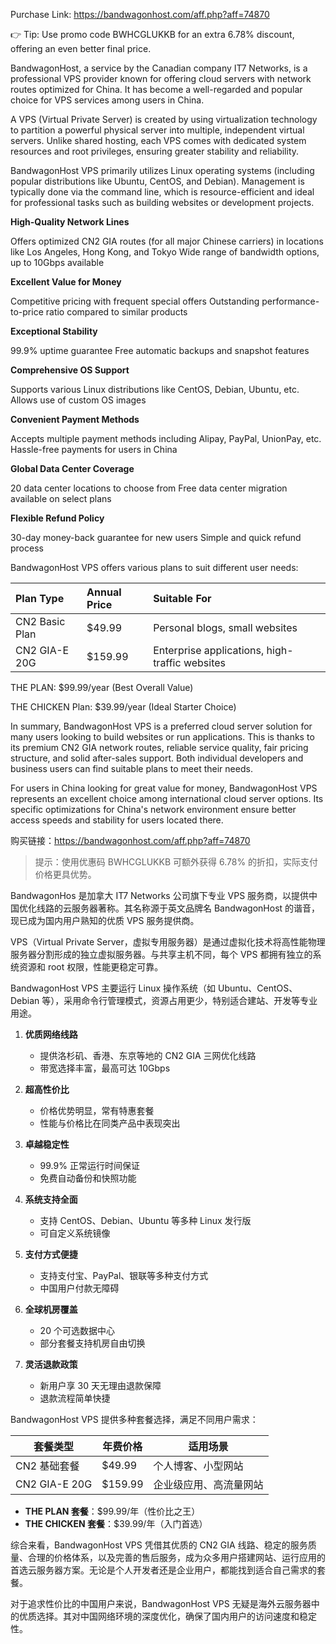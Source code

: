 Purchase Link: https://bandwagonhost.com/aff.php?aff=74870

👉 Tip: Use promo code BWHCGLUKKB for an extra 6.78% discount, offering an even better final price.

BandwagonHost, a service by the Canadian company IT7 Networks, is a professional VPS provider known for offering cloud servers with network routes optimized for China. It has become a well-regarded and popular choice for VPS services among users in China.

A VPS (Virtual Private Server) is created by using virtualization technology to partition a powerful physical server into multiple, independent virtual servers. Unlike shared hosting, each VPS comes with dedicated system resources and root privileges, ensuring greater stability and reliability.

BandwagonHost VPS primarily utilizes Linux operating systems (including popular distributions like Ubuntu, CentOS, and Debian). Management is typically done via the command line, which is resource-efficient and ideal for professional tasks such as building websites or development projects.

**High-Quality Network Lines**

Offers optimized CN2 GIA routes (for all major Chinese carriers) in locations like Los Angeles, Hong Kong, and Tokyo
Wide range of bandwidth options, up to 10Gbps available

**Excellent Value for Money**

Competitive pricing with frequent special offers
Outstanding performance-to-price ratio compared to similar products

**Exceptional Stability**

99.9% uptime guarantee
Free automatic backups and snapshot features

**Comprehensive OS Support**

Supports various Linux distributions like CentOS, Debian, Ubuntu, etc.
Allows use of custom OS images

**Convenient Payment Methods**

Accepts multiple payment methods including Alipay, PayPal, UnionPay, etc.
Hassle-free payments for users in China

**Global Data Center Coverage**

20 data center locations to choose from
Free data center migration available on select plans

**Flexible Refund Policy**

30-day money-back guarantee for new users
Simple and quick refund process

BandwagonHost VPS offers various plans to suit different user needs:

| Plan Type         | Annual Price | Suitable For                             |
| :---------------- | :----------- | :--------------------------------------- |
| CN2 Basic Plan    | $49.99       | Personal blogs, small websites           |
| CN2 GIA-E 20G     | $159.99      | Enterprise applications, high-traffic websites |

THE PLAN: $99.99/year (Best Overall Value)

THE CHICKEN Plan: $39.99/year (Ideal Starter Choice)

In summary, BandwagonHost VPS is a preferred cloud server solution for many users looking to build websites or run applications. This is thanks to its premium CN2 GIA network routes, reliable service quality, fair pricing structure, and solid after-sales support. Both individual developers and business users can find suitable plans to meet their needs.

For users in China looking for great value for money, BandwagonHost VPS represents an excellent choice among international cloud server options. Its specific optimizations for China's network environment ensure better access speeds and stability for users located there.

购买链接：https://bandwagonhost.com/aff.php?aff=74870
> 提示：使用优惠码 BWHCGLUKKB 可额外获得 6.78% 的折扣，实际支付价格更具优势。

BandwagonHos 是加拿大 IT7 Networks 公司旗下专业 VPS 服务商，以提供中国优化线路的云服务器著称。其名称源于英文品牌名 BandwagonHost 的谐音，现已成为国内用户熟知的优质 VPS 服务提供商。

VPS（Virtual Private Server，虚拟专用服务器）是通过虚拟化技术将高性能物理服务器分割形成的独立虚拟服务器。与共享主机不同，每个 VPS 都拥有独立的系统资源和 root 权限，性能更稳定可靠。

BandwagonHost  VPS 主要运行 Linux 操作系统（如 Ubuntu、CentOS、Debian 等），采用命令行管理模式，资源占用更少，特别适合建站、开发等专业用途。



1. **优质网络线路**
   - 提供洛杉矶、香港、东京等地的 CN2 GIA 三网优化线路
   - 带宽选择丰富，最高可达 10Gbps

2. **超高性价比**
   - 价格优势明显，常有特惠套餐
   - 性能与价格比在同类产品中表现突出

3. **卓越稳定性**
   - 99.9% 正常运行时间保证
   - 免费自动备份和快照功能

4. **系统支持全面**
   - 支持 CentOS、Debian、Ubuntu 等多种 Linux 发行版
   - 可自定义系统镜像

5. **支付方式便捷**
   - 支持支付宝、PayPal、银联等多种支付方式
   - 中国用户付款无障碍

6. **全球机房覆盖**
   - 20 个可选数据中心
   - 部分套餐支持机房自由切换

7. **灵活退款政策**
   - 新用户享 30 天无理由退款保障
   - 退款流程简单快捷


BandwagonHost  VPS 提供多种套餐选择，满足不同用户需求：

| 套餐类型 | 年费价格 | 适用场景 |
|---------|---------|---------|
| CN2 基础套餐 | $49.99 | 个人博客、小型网站 |
| CN2 GIA-E 20G | $159.99 | 企业级应用、高流量网站 |

- **THE PLAN 套餐**：$99.99/年（性价比之王）
- **THE CHICKEN 套餐**：$39.99/年（入门首选）



综合来看，BandwagonHost  VPS 凭借其优质的 CN2 GIA 线路、稳定的服务质量、合理的价格体系，以及完善的售后服务，成为众多用户搭建网站、运行应用的首选云服务器方案。无论是个人开发者还是企业用户，都能找到适合自己需求的套餐。

对于追求性价比的中国用户来说，BandwagonHost  VPS 无疑是海外云服务器中的优质选择。其对中国网络环境的深度优化，确保了国内用户的访问速度和稳定性。
